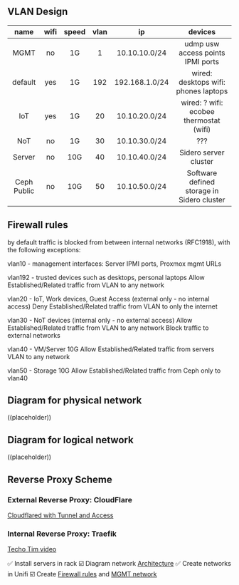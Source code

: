 ## VLAN Design

| name         | wifi | speed | vlan | ip         | devices                                                                                  |
|:------------:|:----:|:----:|:----:|:----------:|:----------------------------------------------------------------------------------------:|
| MGMT          | no   | 1G | 1    | 10.10.10.0/24  | udmp usw access points IPMI ports                                                                   |                                                |
| default         | yes  | 1G | 192   | 192.168.1.0/24 | wired: desktops wifi: phones  laptops                                                             |
| IoT          | yes  | 1G | 20   | 10.10.20.0/24 | wired: ? wifi: ecobee thermostat (wifi) |
| NoT | no   | 1G   | 30 | 10.10.30.0/24 | ???                                                                    |
| Server      | no   | 10G | 40   | 10.10.40.0/24 | Sidero server cluster
| Ceph Public | no   | 10G | 50   | 10.10.50.0/24 | Software defined storage in Sidero cluster                                                                    |

## Firewall rules
by default traffic is blocked from between internal networks (RFC1918), with the following exceptions:

vlan10 - management interfaces: Server IPMI ports, Proxmox mgmt URLs

vlan192 - trusted devices such as desktops, personal laptops
Allow Established/Related traffic from VLAN to any network

vlan20 - IoT, Work devices, Guest Access (external only - no internal access)
Deny Established/Related traffic from VLAN to only the internet

vlan30 - NoT devices (internal only - no external access)
Allow Established/Related traffic from VLAN to any network
Block traffic to external networks

vlan40 - VM/Server 10G
Allow Established/Related traffic from servers VLAN to any network

vlan50 - Storage 10G
Allow Established/Related traffic from Ceph only to vlan40

## Diagram for physical network

((placeholder))

## Diagram for logical network

((placeholder))

## Reverse Proxy Scheme

### External Reverse Proxy: CloudFlare

[Cloudflared with Tunnel and Access](https://noted.lol/say-goodbye-to-reverse-proxy-and-hello-to-cloudflare-tunnels/)

### Internal Reverse Proxy: Traefik

[Techo Tim video](https://www.youtube.com/watch?v=liV3c9m_OX8&t=524s)

✅ Install servers in rack
☑️ Diagram network [Architecture](https://www.microsoft.com/en-us/microsoft-365/business-insights-ideas/resources/tips-for-mapping-your-network-diagram)
✅ Create networks in Unifi
☑️ Create [Firewall rules](https://help.ui.com/hc/en-us/articles/115003173168-UniFi-UDM-USG-Introduction-to-Firewall-Rules#4) and [MGMT network](https://help.ui.com/hc/en-us/articles/115010254227-UniFi-USG-Firewall-How-to-Disable-InterVLAN-Routing#option%203)
